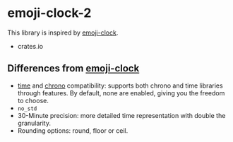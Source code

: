 # emoji-clock-2

This library is inspired by [emoji-clock](https://docs.rs/emoji-clock/).

- crates.io

## Differences from [emoji-clock](https://docs.rs/emoji-clock/)
- [time](https://docs.rs/time/) and [chrono](https://docs.rs/chrono/) compatibility: supports both chrono and time libraries through features. By default, none are enabled, giving you the freedom to choose.
- `no_std`
- 30-Minute precision: more detailed time representation with double the granularity.
- Rounding options: round, floor or ceil.
